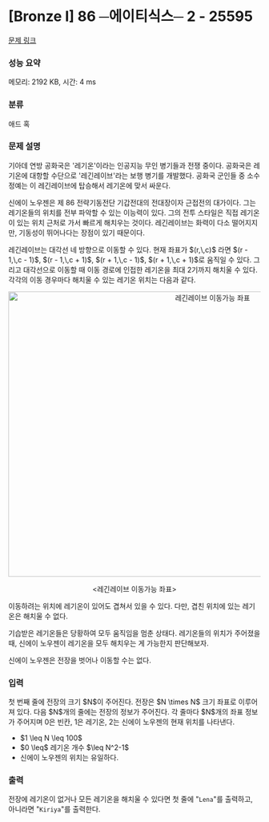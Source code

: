 # [Bronze I] 86 ─에이티식스─ 2 - 25595 

[문제 링크](https://www.acmicpc.net/problem/25595) 

### 성능 요약

메모리: 2192 KB, 시간: 4 ms

### 분류

애드 혹

### 문제 설명

<p>기아데 연방 공화국은 '레기온'이라는 인공지능 무인 병기들과 전쟁 중이다. 공화국은 레기온에 대항할 수단으로 '레긴레이브'라는 보행 병기를 개발했다. 공화국 군인들 중 소수정예는 이 레긴레이브에 탑승해서 레기온에 맞서 싸운다.</p>

<p>신에이 노우젠은 제 86 전략기동전단 기갑전대의 전대장이자 근접전의 대가이다. 그는 레기온들의 위치를 전부 파악할 수 있는 이능력이 있다. 그의 전투 스타일은 직접 레기온이 있는 위치 근처로 가서 빠르게 해치우는 것이다. 레긴레이브는 화력이 다소 떨어지지만, 기동성이 뛰어나다는 장점이 있기 때문이다.</p>

<p>레긴레이브는 대각선 네 방향으로 이동할 수 있다. 현재 좌표가 $(r,\,c)$ 라면 $(r - 1,\,c - 1)$, $(r - 1,\,c + 1)$, $(r + 1,\,c - 1)$, $(r + 1,\,c + 1)$로 움직일 수 있다. 그리고 대각선으로 이동할 때 이동 경로에 인접한 레기온을 최대 2기까지 해치울 수 있다. 각각의 이동 경우마다 해치울 수 있는 레기온 위치는 다음과 같다.</p>

<p style="text-align: center;"><img alt="레긴레이브 이동가능 좌표" src="" style="width: 800px; height: 569px;"></p>

<p style="text-align: center;"><레긴레이브 이동가능 좌표></p>

<p>이동하려는 위치에 레기온이 있어도 겹쳐서 있을 수 있다. 다만, 겹친 위치에 있는 레기온은 해치울 수 없다.</p>

<p>기습받은 레기온들은 당황하여 모두 움직임을 멈춘 상태다. 레기온들의 위치가 주어졌을 때, 신에이 노우젠이 레기온을 모두 해치우는 게 가능한지 판단해보자.</p>

<p>신에이 노우젠은 전장을 벗어나 이동할 수는 없다.</p>

### 입력 

 <p>첫 번째 줄에 전장의 크기 $N$이 주어진다. 전장은 $N \times N$ 크기 좌표로 이루어져 있다. 다음 $N$개의 줄에는 전장의 정보가 주어진다. 각 줄마다 $N$개의 좌표 정보가 주어지며 0은 빈칸, 1은 레기온, 2는 신에이 노우젠의 현재 위치를 나타낸다.</p>

<ul>
	<li>$1 \leq N \leq 100$</li>
	<li>$0 \leq$ 레기온 개수 $\leq N^2-1$</li>
	<li>신에이 노우젠의 위치는 유일하다.</li>
</ul>

### 출력 

 <p>전장에 레기온이 없거나 모든 레기온을 해치울 수 있다면 첫 줄에 "<code>Lena</code>"를 출력하고, 아니라면 "<code>Kiriya</code>"를 출력한다.</p>

